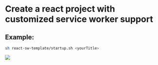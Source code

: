 # Create a react project with customized service worker support

## Example: 
```bash
sh react-sw-template/startup.sh <yourTitle>
```

![](.gif)